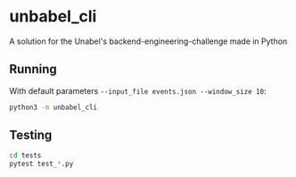 # unbabel_cli

A solution for the Unabel's backend-engineering-challenge made in Python

## Running

With default parameters `--input_file events.json --window_size 10`:

```bash
python3 -m unbabel_cli
```

## Testing

```bash
cd tests
pytest test_*.py
```
